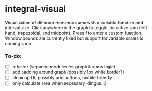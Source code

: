 # integral-visual

Visualization of different riemanns sums with a variable function and interval size.
Click anywhere in the graph to toggle the active sum (left hand, trapezoidal, and
midpoint).
Press f to enter a custom function.
Window bounds are currently fixed but support for variable scales is coming soon.

### To-do:

- [ ] refactor (separate modules for graph & sums logic)
- [ ] add padding around graph (possibly 1px white border?)
- [ ] clean up UI, possibly add buttons, mobile friendly
- [ ] only calculate area when necessary (dingus...)
